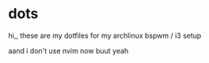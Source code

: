 # dots

hi,, these are my dotfiles for my archlinux bspwm / i3 setup


aand i don't use nvim now buut yeah
